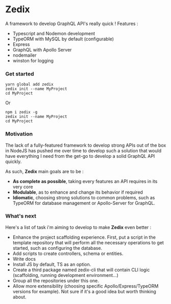 # Zedix

A framework to develop GraphQL API's really quick !
Features :

* Typescript and Nodemon development
* TypeORM with MySQL by default (configurable)
* Express
* GraphQL with Apollo Server
* nodemailer
* winston for logging

### Get started

```
yarn global add zedix
zedix init --name MyProject
cd MyProject
```

Or

```
npm i zedix -g
zedix init --name MyProject
cd MyProject
```

### Motivation
The lack of a fully-featured framework to develop strong APIs out of the box in NodeJS has pushed me
over time to develop such a solution that would have everything I need from the get-go to develop a solid
GraphQL API quickly.

As such, **Zedix** main goals are to be :
* **As complete as possible**, taking every features an API requires in its very core
* **Modulable**, as to enhance and change its behavior if required
* **Idiomatic**, choosing strong solutions to common problems, such as TypeORM for database management or Apollo-Server for GraphQL.

### What's next
Here's a list of task i'm aiming to develop to make **Zedix** even better :
* Enhance the project scaffolding experience. First, put a script in the template repository that will perform all the necessary
operations to get started, such as configuring the database.
* Add scripts to create controllers, schema or entities.
* Write docs
* Install JS by default, TS as an option.
* Create a third package named zedix-cli that will contain CLI logic (scaffolding, running development environment...)
* Group all the repositories under this one.
* Allow more extensibility (choosing specific Apollo/Express/TypeORM versions for example). Not sure if it's
a good idea but worth thinking about.

